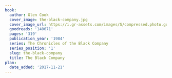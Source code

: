 ```yaml
---
book:
  author: Glen Cook
  cover_image: the-black-company.jpg
  cover_image_url: https://i.gr-assets.com/images/S/compressed.photo.goodreads.com/books/1389929874l/140671.jpg
  goodreads: '140671'
  pages: '319'
  publication_year: '1984'
  series: The Chronicles of the Black Company
  series_position: '1'
  slug: the-black-company
  title: The Black Company
plan:
  date_added: '2017-11-21'
---
```

